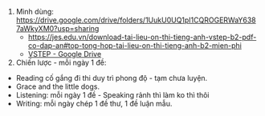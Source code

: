 1. Mình dùng: https://drive.google.com/drive/folders/1UukU0UQ1pI1CQROGERWaY6387aWkyXM0?usp=sharing
	- https://jes.edu.vn/download-tai-lieu-on-thi-tieng-anh-vstep-b2-pdf-co-dap-an#top-tong-hop-tai-lieu-on-thi-tieng-anh-b2-mien-phi
	- [VSTEP - Google Drive](https://drive.google.com/drive/folders/1UqS-ArCL5bZy4gCDqMuWhmTYEPgN1eSp?zarsrc=31&sort=13&direction=a&fbclid=IwY2xjawHVKDpleHRuA2FlbQIxMAABHe1MZhPAUWDuqP1sUIEPaw3NeQiVtiSX1QrPlsgi67_IkkjaHS2wgA1gdw_aem_NM4Q6fTVxkZnOypfUsc7-w)
2. Chiến lược - mỗi ngày 1 đề: 
- Reading cố gắng đi thi duy trì phong độ - tạm chưa luyện. 
- Grace and the little dogs. 
- Listening: mỗi ngày 1 đề - Speaking rảnh thì làm ko thì thôi 
- Writing: mỗi ngày chép 1 đề thư, 1 đề luận mẫu. 
